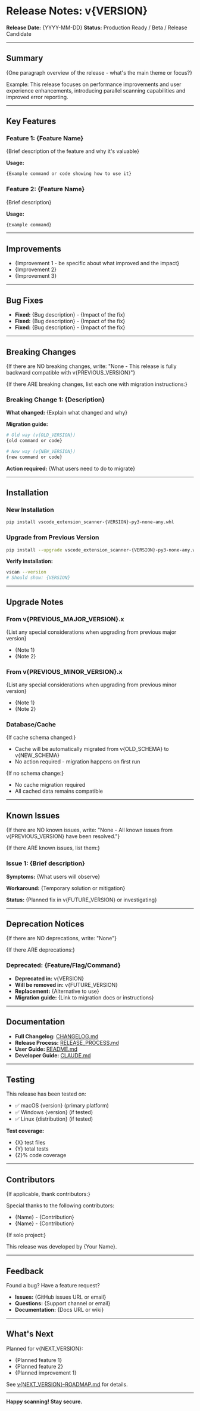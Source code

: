 # Release Notes: v{VERSION}

**Release Date:** {YYYY-MM-DD}
**Status:** Production Ready / Beta / Release Candidate

---

## Summary

{One paragraph overview of the release - what's the main theme or focus?}

Example: This release focuses on performance improvements and user experience enhancements, introducing parallel scanning capabilities and improved error reporting.

---

## Key Features

### Feature 1: {Feature Name}

{Brief description of the feature and why it's valuable}

**Usage:**
```bash
{Example command or code showing how to use it}
```

### Feature 2: {Feature Name}

{Brief description}

**Usage:**
```bash
{Example command}
```

---

## Improvements

- {Improvement 1 - be specific about what improved and the impact}
- {Improvement 2}
- {Improvement 3}

---

## Bug Fixes

- **Fixed:** {Bug description} - {Impact of the fix}
- **Fixed:** {Bug description} - {Impact of the fix}
- **Fixed:** {Bug description} - {Impact of the fix}

---

## Breaking Changes

{If there are NO breaking changes, write: "None - This release is fully backward compatible with v{PREVIOUS_VERSION}"}

{If there ARE breaking changes, list each one with migration instructions:}

### Breaking Change 1: {Description}

**What changed:**
{Explain what changed and why}

**Migration guide:**
```bash
# Old way (v{OLD_VERSION})
{old command or code}

# New way (v{NEW_VERSION})
{new command or code}
```

**Action required:**
{What users need to do to migrate}

---

## Installation

### New Installation

```bash
pip install vscode_extension_scanner-{VERSION}-py3-none-any.whl
```

### Upgrade from Previous Version

```bash
pip install --upgrade vscode_extension_scanner-{VERSION}-py3-none-any.whl
```

**Verify installation:**
```bash
vscan --version
# Should show: {VERSION}
```

---

## Upgrade Notes

### From v{PREVIOUS_MAJOR_VERSION}.x

{List any special considerations when upgrading from previous major version}

- {Note 1}
- {Note 2}

### From v{PREVIOUS_MINOR_VERSION}.x

{List any special considerations when upgrading from previous minor version}

- {Note 1}
- {Note 2}

### Database/Cache

{If cache schema changed:}
- Cache will be automatically migrated from v{OLD_SCHEMA} to v{NEW_SCHEMA}
- No action required - migration happens on first run

{If no schema change:}
- No cache migration required
- All cached data remains compatible

---

## Known Issues

{If there are NO known issues, write: "None - All known issues from v{PREVIOUS_VERSION} have been resolved."}

{If there ARE known issues, list them:}

### Issue 1: {Brief description}

**Symptoms:**
{What users will observe}

**Workaround:**
{Temporary solution or mitigation}

**Status:**
{Planned fix in v{FUTURE_VERSION} or investigating}

---

## Deprecation Notices

{If there are NO deprecations, write: "None"}

{If there ARE deprecations:}

### Deprecated: {Feature/Flag/Command}

- **Deprecated in:** v{VERSION}
- **Will be removed in:** v{FUTURE_VERSION}
- **Replacement:** {Alternative to use}
- **Migration guide:** {Link to migration docs or instructions}

---

## Documentation

- **Full Changelog:** [CHANGELOG.md](../../CHANGELOG.md)
- **Release Process:** [RELEASE_PROCESS.md](../contributing/RELEASE_PROCESS.md)
- **User Guide:** [README.md](../../README.md)
- **Developer Guide:** [CLAUDE.md](../../CLAUDE.md)

---

## Testing

This release has been tested on:

- ✅ macOS {version} (primary platform)
- ✅ Windows {version} (if tested)
- ✅ Linux {distribution} (if tested)

**Test coverage:**
- {X} test files
- {Y} total tests
- {Z}% code coverage

---

## Contributors

{If applicable, thank contributors:}

Special thanks to the following contributors:
- {Name} - {Contribution}
- {Name} - {Contribution}

{If solo project:}

This release was developed by {Your Name}.

---

## Feedback

Found a bug? Have a feature request?

- **Issues:** {GitHub issues URL or email}
- **Questions:** {Support channel or email}
- **Documentation:** {Docs URL or wiki}

---

## What's Next

Planned for v{NEXT_VERSION}:

- {Planned feature 1}
- {Planned feature 2}
- {Planned improvement 1}

See [v{NEXT_VERSION}-ROADMAP.md](../project/v{NEXT_VERSION}-ROADMAP.md) for details.

---

**Happy scanning! Stay secure.**

